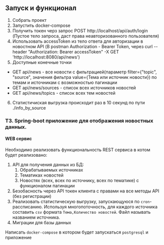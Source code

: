 ## Запуск и функционал
1. Собрать проект
2. Запустить docker-compose
3. Получить токен черз запрос POST http://localhost/api/auth/login (Пустое тело запроса, даст права неавторизованного пользователя)
4. Использовать accessToken из тело ответа для авторизации в новостном API (В postman Authorization - Bearer Token, через  curl --header "Authorization: Bearer accessToken" -X GET 'http://localhost:8080/api/news')
5. Доступные конечные точки  
- GET api/news - все новости с фильтрацией(параметр filter={"topic", "source", значения фильтра value={Тема или источник новости}) по темам и источникам с возможностью пагинации
- GET api/news/sources - список всех источников новостей
- GET api/news/topics - список всех тем новостей
6. Статистичиская выгрузка происходит раз в 10 секунд по пути ./info_by_source

### ТЗ. Spring-boot приложение для отображения новостных данных.

#### WEB сервис
Необходимо реализовать функциональность REST сервиса в котом будет реализовано:
1. API для получения данных из БД:
    1. Обрабатываемых источниках
    2. Тематиках новостей
    3. Новостях (всех, всех по источнику, всех по тематике) с функционалом пагинации
2. Безобасность через API токен клиента с правами на все методы API (без регистрации)
3. Реализовать статистическую выгрузку, запускающуюся по `cron`-рассписанию. Используя многопоточность, для каждого источника составить `csv` формата `Тема,Количество новостей`. Файл называть названием источника.
4. Миграции для базы данных

Написать `docker-compose` в котором будет запускаться `postgresql` и приложение

